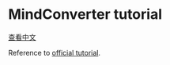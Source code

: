 ﻿# MindConverter tutorial

[查看中文](./README_CN.md)

Reference to [official tutorial](https://www.mindspore.cn/mindinsight/docs/en/r1.9/migrate_3rd_scripts_mindconverter.html).